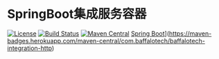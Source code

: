 # SpringBoot集成服务容器
[![License](https://img.shields.io/badge/license-Apache%202-blue)](https://github.com/chijinhuang/baffalotech/blob/master/LICENSE) [![Build Status](https://travis-ci.org/chijinhuang/baffalotech.svg?branch=master)](https://travis-ci.org/chijinhuang/baffalotech) [![Maven Central](https://maven-badges.herokuapp.com/maven-central/com.baffalotech/baffalotech-integration-http/badge.svg)](https://maven-badges.herokuapp.com/maven-central/com.baffalotech/baffalotech-integration-http) [Spring Boot](https://maven-badges.herokuapp.com/maven-central/com.baffalotech/baffalotech-integration-http/badge.svg)](https://maven-badges.herokuapp.com/maven-central/com.baffalotech/baffalotech-integration-http)